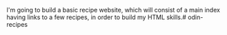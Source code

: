 I'm going to build a basic recipe website, which will consist of a main index having links to a few recipes, in order to build my HTML skills.# odin-recipes
